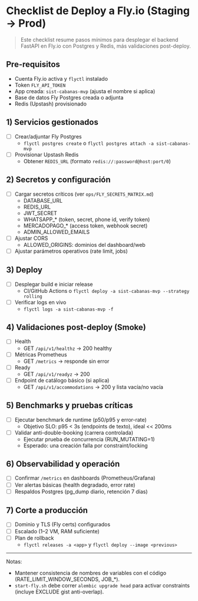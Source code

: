 # Checklist de Deploy a Fly.io (Staging → Prod)

> Este checklist resume pasos mínimos para desplegar el backend FastAPI en Fly.io con Postgres y Redis, más validaciones post-deploy.

## Pre-requisitos
- Cuenta Fly.io activa y `flyctl` instalado
- Token `FLY_API_TOKEN`
- App creada: `sist-cabanas-mvp` (ajusta el nombre si aplica)
- Base de datos Fly Postgres creada o adjunta
- Redis (Upstash) provisionado

## 1) Servicios gestionados
- [ ] Crear/adjuntar Fly Postgres
  - `flyctl postgres create` o `flyctl postgres attach -a sist-cabanas-mvp`
- [ ] Provisionar Upstash Redis
  - Obtener `REDIS_URL` (formato `redis://:password@host:port/0`)

## 2) Secretos y configuración
- [ ] Cargar secretos críticos (ver `ops/FLY_SECRETS_MATRIX.md`)
  - DATABASE_URL
  - REDIS_URL
  - JWT_SECRET
  - WHATSAPP_* (token, secret, phone id, verify token)
  - MERCADOPAGO_* (access token, webhook secret)
  - ADMIN_ALLOWED_EMAILS
- [ ] Ajustar CORS
  - ALLOWED_ORIGINS: dominios del dashboard/web
- [ ] Ajustar parámetros operativos (rate limit, jobs)

## 3) Deploy
- [ ] Desplegar build e iniciar release
  - CI/GitHub Actions o `flyctl deploy -a sist-cabanas-mvp --strategy rolling`
- [ ] Verificar logs en vivo
  - `flyctl logs -a sist-cabanas-mvp -f`

## 4) Validaciones post-deploy (Smoke)
- [ ] Health
  - GET `/api/v1/healthz` → 200 healthy
- [ ] Métricas Prometheus
  - GET `/metrics` → responde sin error
- [ ] Ready
  - GET `/api/v1/readyz` → 200
- [ ] Endpoint de catálogo básico (si aplica)
  - GET `/api/v1/accommodations` → 200 y lista vacía/no vacía

## 5) Benchmarks y pruebas críticas
- [ ] Ejecutar benchmark de runtime (p50/p95 y error-rate)
  - Objetivo SLO: p95 < 3s (endpoints de texto), ideal << 200ms
- [ ] Validar anti-double-booking (carrera controlada)
  - Ejecutar prueba de concurrencia (RUN_MUTATING=1)
  - Esperado: una creación falla por constraint/locking

## 6) Observabilidad y operación
- [ ] Confirmar `/metrics` en dashboards (Prometheus/Grafana)
- [ ] Ver alertas básicas (health degradado, error rate)
- [ ] Respaldos Postgres (pg_dump diario, retención 7 días)

## 7) Corte a producción
- [ ] Dominio y TLS (Fly certs) configurados
- [ ] Escalado (1–2 VM, RAM suficiente)
- [ ] Plan de rollback
  - `flyctl releases -a <app>` y `flyctl deploy --image <previous>`

---

Notas:
- Mantener consistencia de nombres de variables con el código (RATE_LIMIT_WINDOW_SECONDS, JOB_*).
- `start-fly.sh` debe correr `alembic upgrade head` para activar constraints (incluye EXCLUDE gist anti-overlap).
